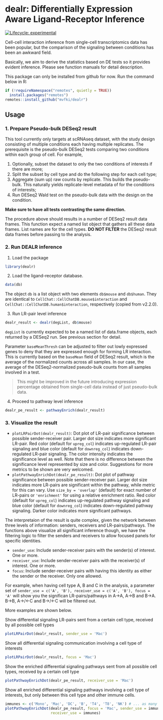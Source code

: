 # dealr: Differentially Expression Aware Ligand-Receptor Inference

<!-- badges: start -->
[![Lifecycle: experimental](https://img.shields.io/badge/lifecycle-experimental-orange.svg)](https://lifecycle.r-lib.org/articles/stages.html#experimental)
<!-- badges: end -->

Cell-cell interaction inference from single-cell transcriptomics data has been popular, but the comparison of the signaling between conditions has been an awkward field. 

Basically, we aim to derive the statistics based on DE tests so it provides evident inference. Please see function manuals for detail description.

This package can only be installed from github for now. Run the command below in R:

```r
if (!requireNamespace("remotes", quietly = TRUE)) 
  install.packages("remotes")
remotes::install_github("mvfki/dealr")
```

## Usage

### 1. Prepare Pseudo-bulk DESeq2 result

This tool currently only targets at scRNAseq dataset, with the study design 
consisting of multiple conditions each having multiple replicates. The 
prerequisite is the pseudo-bulk DESeq2 tests comparing two conditions within 
each group of cell. For example,

1. Optionally, subset the dataset to only the two conditions of interests if 
there are more;
2. Split the subset by cell type and do the following step for each cell type;
3. Aggregate (sum up) raw counts by replicate. This builds the pseudo-bulk. This 
naturally yields replicate-level metadata of for the conditions of interests;
4. Run DESeq2 Wald test on the pseudo-bulk data with the design on the condition.

**Make sure to have all tests contrasting the same direction.**

The procedure above should results in a number of DESeq2 result data frames. 
This function expect a named list object that gathers all these data frames. 
List names are for the cell types. **DO NOT FILTER** the DESeq2 result data 
frames before passing to the analysis.

### 2. Run DEALR inference

1. Load the package

```r
library(dealr)
```

2. Load the ligand-receptor database. 

```r
data(db)
```

The object `db` is a list object with two elements `db$mouse` and `db$human`.
They are identical to `CellChat::CellChatDB.mouse$interaction` and 
`CellChat::CellChatDB.human$interaction`, respectively (copied from v2.2.0).

3. Run LR-pair level inference

```r
dealr_result <- dealr(degList, db$mouse)
```

`degList` is currently expected to be a named list of data.frame objects, each
returned by a DESeq2 run. See previous section for detail. 

Parameter `baseMeanThresh` can be adjusted to filter out lowly expressed genes
to deny that they are expressed enough for forming LR interaction. This is 
currently based on the `baseMean` field of DESeq2 result, which is the average 
of the normalized counts across all samples. In our case, the average of the
DESeq2-normalized pseudo-bulk counts from all samples involved in a test.

>This might be improved in the future introducing expression percentage obtained
from single-cell data instead of just pseudo-bulk data.

4. Proceed to pathway level inference

```r
dealr_pe_result <- pathwayEnrich(dealr_result)
```

### 3. Visualize the result

- `plotLRPairDot(dealr_result)`: Dot plot of LR-pair significance between 
possible sender-receiver pair. Larger dot size indicates more significant 
LR-pair. Red color (default for `upreg_col`) indicates up-regulated LR-pair 
signaling and blue color (default for `downreg_col`) indicates down-regulated
LR-pair signaling. The color intensity indicates the significance level as well.
Note that there is no difference between the significance level represented by
size and color. Suggestions for more metrics to be shown are very welcomed.
- `plotPathwayEnrichDot(dealr_pe_result)`: Dot plot of pathway significance 
between possible sender-receiver pair. Larger dot size indicates more LR-pairs
are significant within the pathway, while metric for this can vary. Use 
`size_by = 'overlap'` (default) for exact number of LR-pairs or `'enrichment'` 
for using a relative enrichment ratio. Red color (default for `upreg_col`) 
indicates up-regulated pathway signaling and blue color (default for
`downreg_col`) indicates down-regulated pathway signaling. Darker color 
indicates more significant pathways. 

The interpretaion of the result is quite complex, given the network between 
three levels of information: senders, receivers and LR-pairs/pathways. The 
functions above visualize all significant inference though, we have the 
filtering logic to filter the senders and receivers to allow focused
panels for specific identities. 

- `sender_use`: Include sender-receiver pairs with the sender(s) of interest. 
One or more.
- `receiver_use`: Include sender-receiver pairs with the receiver(s) of 
interest. One or more.
- `focus`: Include sender-receiver pairs with having this identity as either 
the sender or the receiver. Only one allowed.

For example, when having cell type A, B and C in the analysis, a parameter set
of `sender_use = c('A', 'B'), receiver_use = c('A', 'B'), focus = 'A'` will
show you the significan LR-pairs/pathways in A->A, A->B and B->A. B->B, A->/<-C
and B->/<-C will be filtered out.

More examples are shown below.

Show differential signaling LR-pairs sent from a certain cell type, received by 
all possible cell types

```r
plotLRPairDot(dealr_result, sender_use = 'Mac')
```

Show all differential signaling communication involving a cell type of interests

```r
plotLRPairDot(dealr_result, focus = 'Mac')
```

Show the enriched differential signaling pathways sent from all possible cell 
types, received by a certain cell type

```r
plotPathwayEnrichDot(dealr_pe_result, receiver_use = 'Mac')
```

Show all enriched differential signaling pathways involving a cell type of 
interests, but only between this cell type and other immune cells.

```r
immunes <- c('Mono', 'Mac', 'DC', 'B', 'T4', 'T8', 'NK') # ... as many as you have
plotPathwayEnrichDot(dealr_pe_result, focus = 'Mac', sender_use = immunes, 
                     receiver_use = immunes)
```
